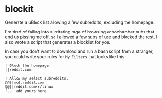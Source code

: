 # blockit

Generate a uBlock list allowing a few subreddits, excluding the homepage.

I'm tired of falling into a irritating rage of browsing echochamber subs that end up pissing me off, so I allowed a few subs of use and blocked the rest.
I also wrote a script that generates a blocklist for you.

In case you don't want to download and run a bash script from a stranger, you could write your rules for `My Filters` that looks like this:

```
! Block the homepage
||reddit.com

! Allow my select subreddits.
@@||mod.reddit.com
@@||reddit.com/r/linux
!... add yours here
```
